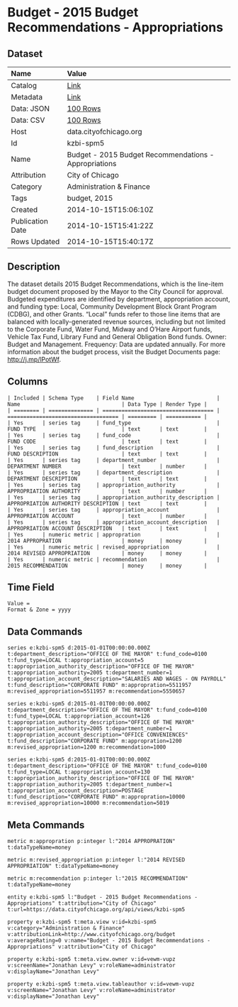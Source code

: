 # Budget - 2015 Budget Recommendations - Appropriations

## Dataset

| Name | Value |
| :--- | :---- |
| Catalog | [Link](https://catalog.data.gov/dataset/budget-2015-budget-recommendations-appropriations-68f61) |
| Metadata | [Link](https://data.cityofchicago.org/api/views/kzbi-spm5) |
| Data: JSON | [100 Rows](https://data.cityofchicago.org/api/views/kzbi-spm5/rows.json?max_rows=100) |
| Data: CSV | [100 Rows](https://data.cityofchicago.org/api/views/kzbi-spm5/rows.csv?max_rows=100) |
| Host | data.cityofchicago.org |
| Id | kzbi-spm5 |
| Name | Budget - 2015 Budget Recommendations - Appropriations |
| Attribution | City of Chicago |
| Category | Administration & Finance |
| Tags | budget, 2015 |
| Created | 2014-10-15T15:06:10Z |
| Publication Date | 2014-10-15T15:41:22Z |
| Rows Updated | 2014-10-15T15:40:17Z |

## Description

The dataset details 2015 Budget Recommendations, which is the line-item budget document proposed by the Mayor to the City Council for approval. Budgeted expenditures are identified by department, appropriation account, and funding type: Local, Community Development Block Grant Program (CDBG), and other Grants. “Local” funds refer to those line items that are balanced with locally-generated revenue sources, including but not limited to the Corporate Fund, Water Fund, Midway and O’Hare Airport funds, Vehicle Tax Fund, Library Fund and General Obligation Bond funds. Owner: Budget and Management. Frequency: Data are updated annually. For more information about the budget process, visit the Budget Documents page: http://j.mp/lPotWf.

## Columns

```ls
| Included | Schema Type    | Field Name                          | Name                                | Data Type | Render Type |
| ======== | ============== | =================================== | =================================== | ========= | =========== |
| Yes      | series tag     | fund_type                           | FUND TYPE                           | text      | text        |
| Yes      | series tag     | fund_code                           | FUND CODE                           | text      | text        |
| Yes      | series tag     | fund_description                    | FUND DESCRIPTION                    | text      | text        |
| Yes      | series tag     | department_number                   | DEPARTMENT NUMBER                   | text      | number      |
| Yes      | series tag     | department_description              | DEPARTMENT DESCRIPTION              | text      | text        |
| Yes      | series tag     | appropriation_authority             | APPROPRIATION AUTHORITY             | text      | number      |
| Yes      | series tag     | appropriation_authority_description | APPROPRIATION AUTHORITY DESCRIPTION | text      | text        |
| Yes      | series tag     | appropriation_account               | APPROPRIATION ACCOUNT               | text      | number      |
| Yes      | series tag     | appropriation_account_description   | APPROPRIATION ACCOUNT DESCRIPTION   | text      | text        |
| Yes      | numeric metric | appropration                        | 2014 APPROPRATION                   | money     | money       |
| Yes      | numeric metric | revised_appropriation               | 2014 REVISED APPROPRIATION          | money     | money       |
| Yes      | numeric metric | recommendation                      | 2015 RECOMMENDATION                 | money     | money       |
```

## Time Field

```ls
Value = 
Format & Zone = yyyy
```

## Data Commands

```ls
series e:kzbi-spm5 d:2015-01-01T00:00:00.000Z t:department_description="OFFICE OF THE MAYOR" t:fund_code=0100 t:fund_type=LOCAL t:appropriation_account=5 t:appropriation_authority_description="OFFICE OF THE MAYOR" t:appropriation_authority=2005 t:department_number=1 t:appropriation_account_description="SALARIES AND WAGES - ON PAYROLL" t:fund_description="CORPORATE FUND" m:appropration=5511957 m:revised_appropriation=5511957 m:recommendation=5550657

series e:kzbi-spm5 d:2015-01-01T00:00:00.000Z t:department_description="OFFICE OF THE MAYOR" t:fund_code=0100 t:fund_type=LOCAL t:appropriation_account=126 t:appropriation_authority_description="OFFICE OF THE MAYOR" t:appropriation_authority=2005 t:department_number=1 t:appropriation_account_description="OFFICE CONVENIENCES" t:fund_description="CORPORATE FUND" m:appropration=1200 m:revised_appropriation=1200 m:recommendation=1000

series e:kzbi-spm5 d:2015-01-01T00:00:00.000Z t:department_description="OFFICE OF THE MAYOR" t:fund_code=0100 t:fund_type=LOCAL t:appropriation_account=130 t:appropriation_authority_description="OFFICE OF THE MAYOR" t:appropriation_authority=2005 t:department_number=1 t:appropriation_account_description=POSTAGE t:fund_description="CORPORATE FUND" m:appropration=10000 m:revised_appropriation=10000 m:recommendation=5019
```

## Meta Commands

```ls
metric m:appropration p:integer l:"2014 APPROPRATION" t:dataTypeName=money

metric m:revised_appropriation p:integer l:"2014 REVISED APPROPRIATION" t:dataTypeName=money

metric m:recommendation p:integer l:"2015 RECOMMENDATION" t:dataTypeName=money

entity e:kzbi-spm5 l:"Budget - 2015 Budget Recommendations - Appropriations" t:attribution="City of Chicago" t:url=https://data.cityofchicago.org/api/views/kzbi-spm5

property e:kzbi-spm5 t:meta.view v:id=kzbi-spm5 v:category="Administration & Finance" v:attributionLink=http://www.cityofchicago.org/budget v:averageRating=0 v:name="Budget - 2015 Budget Recommendations - Appropriations" v:attribution="City of Chicago"

property e:kzbi-spm5 t:meta.view.owner v:id=vewm-vupz v:screenName="Jonathan Levy" v:roleName=administrator v:displayName="Jonathan Levy"

property e:kzbi-spm5 t:meta.view.tableauthor v:id=vewm-vupz v:screenName="Jonathan Levy" v:roleName=administrator v:displayName="Jonathan Levy"
```